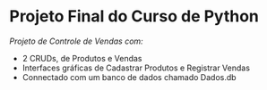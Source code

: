 # Projeto Final do Curso de Python
_Projeto de Controle de Vendas com:_
* 2 CRUDs, de Produtos e Vendas
* Interfaces gráficas de Cadastrar Produtos e Registrar Vendas
* Connectado com um banco de dados chamado Dados.db
